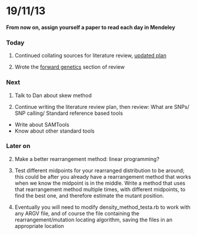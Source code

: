 19/11/13
========================================================

**From now on, assign yourself a paper to read each day in Mendeley**

### Today

1. Continued collating sources for literature review, [updated plan](https://github.com/edwardchalstrey1/lit_review_snp_detection_calling/blob/master/plan2.md)

2. Wrote the [forward genetics](https://www.writelatex.com/476316sfhjrn) section of review

### Next

1. Talk to Dan about skew method

2. Continue writing the literature review plan, then review: What are SNPs/ SNP calling/ Standard reference based tools
 - Write about SAMTools
 - Know about other standard tools

### Later on

2. Make a better rearrangement method: linear programming?

3. Test different midpoints for your rearranged distribution to be around; this could be after you already have a rearrangement method that works when we know the midpoint is in the middle. Write a method that uses that rearrangement method multiple times, with different midpoints, to find the best one, and therefore estimate the mutant position.

4. Eventually you will need to modify density_method_testa.rb to work with any ARGV file, and of course the file containing the rearrangement/mutation locating algorithm, saving the files in an appropriate location

